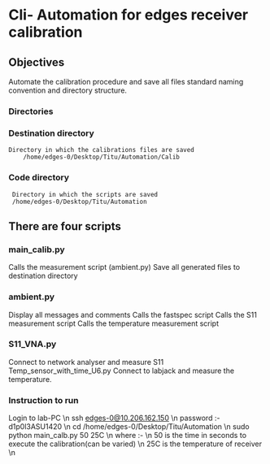 

# Cli- Automation for edges receiver calibration 

## Objectives
Automate the calibration procedure and save all files standard naming convention and directory structure.
 

### Directories 

### Destination directory
    Directory in which the calibrations files are saved      
        /home/edges-0/Desktop/Titu/Automation/Calib

  
### Code directory
     Directory in which the scripts are saved
     /home/edges-0/Desktop/Titu/Automation

## There are four scripts 
### main_calib.py 
Calls the measurement script (ambient.py)
Save all generated files to destination directory
### ambient.py
Display all messages and comments
Calls the fastspec script
Calls the S11 measurement script
Calls the temperature measurement script 
### S11_VNA.py
Connect to network analyser and measure S11
Temp_sensor_with_time_U6.py
Connect to labjack and measure the temperature.

### Instruction to run

   Login to lab-PC \n
                      ssh edges-0@10.206.162.150 \n
                      password :- d1p0l3ASU1420 \n
                      cd  /home/edges-0/Desktop/Titu/Automation \n
                      sudo python main_calb.py 50 25C \n
                       where :- \n
                                  50 is the time in seconds to execute the calibration(can be varied) \n
                                  25C is the temperature of receiver \n
                                  
